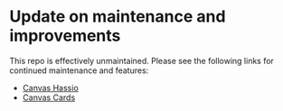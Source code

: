# Update on maintenance and improvements
This repo is effectively unmaintained.  Please see the following links for continued maintenance and features:
 - [Canvas Hassio](https://github.com/thomergil/canvas_hassio)
 - [Canvas Cards](https://github.com/thomergil/homeassistant-cards)
